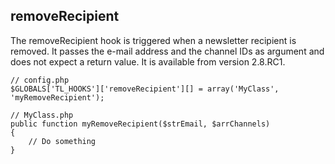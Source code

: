 removeRecipient
---------------

The removeRecipient hook is triggered when a newsletter recipient is removed. It passes the e-mail address and the channel IDs as argument and does not expect a return value. It is available from version 2.8.RC1.

	// config.php
	$GLOBALS['TL_HOOKS']['removeRecipient'][] = array('MyClass', 'myRemoveRecipient');
	 
	// MyClass.php
	public function myRemoveRecipient($strEmail, $arrChannels)
	{
	    // Do something
	}
